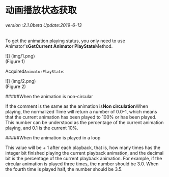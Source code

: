 # 动画播放状态获取

###### *version :2.1.0beta   Update:2019-6-13*

To get the animation playing status, you only need to use Animator's**GetCurrent Animator PlayState**Method.

![] (img/1.png)<br> (Figure 1)

Acquired`AnimatorPlayState`:

![] (img/2.png)<br> (Figure 2)

#####When the animation is non-circular

If the comment is the same as the animation is**Non circulation**When playing, the normalized Time will return a number of 0.0-1, which means that the current animation has been played to 100% or has been played. This number can be understood as the percentage of the current animation playing, and 0.1 is the current 10%.

#####When the animation is played in a loop

This value will be + 1 after each playback, that is, how many times has the integer bit finished playing the current playback animation, and the decimal bit is the percentage of the current playback animation. For example, if the circular animation is played three times, the number should be 3.0. When the fourth time is played half, the number should be 3.5.
